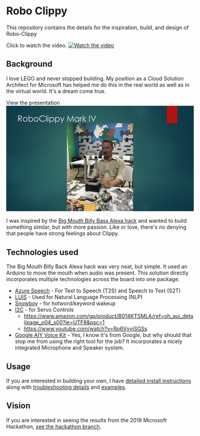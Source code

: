 # Robo Clippy

This repository contains the details for the inspiration, build, and design of Robo-Clippy

Click to watch the video.
[![Watch the video](https://img.youtube.com/vi/vIm4QBJv_Rk/maxresdefault.jpg
)](https://twitter.com/lastcoolname/status/1141912071820517376)

## Background

I love LEGO and never stopped building.  My position as a Cloud Solution Architect for Microsoft has helped me do this in the real world as well as in the virtual world.  It's a dream come true.  

View the presentation
[![View the presentation](https://raw.githubusercontent.com/lastcoolnameleft/robo-clippy/master/docs/assets/robo-clippy-presentation.jpg)](https://speakerdeck.com/lastcoolnameleft/roboclippy)

I was inspired by the [Big Mouth Billy Bass Alexa hack](https://www.youtube.com/watch?v=aW5TvT1mo9k) and wanted to build something similar, but with more passion.  Like or love, there's no denying that people have strong feelings about Clippy.

## Technologies used

The Big Mouth Billy Back Alexa hack was very neat, but simple.  It used an Arduino to move the mouth when audio was present.  This solution directly incorporates multiple technologies across the board into one package.

* [Azure Speech](https://azure.microsoft.com/en-us/services/cognitive-services/speech/) - For Text to Speech (T2S) and Speech to Text (S2T)
* [LUIS](https://www.luis.ai/home) - Used for Natural Language Processing (NLP)
* [Snowboy](https://snowboy.kitt.ai/) - for hotword/keyword wakeup
* [I2C](https://github.com/adafruit/Adafruit_Python_PCA9685) - for Servo Controls
  * https://www.amazon.com/gp/product/B014KTSMLA/ref=oh_aui_detailpage_o04_s00?ie=UTF8&psc=1
  * https://www.youtube.com/watch?v=Rp6VvvjSGSs
* [Google AIY Voice Kit](https://aiyprojects.withgoogle.com/voice/) - Yes, I know it's from Google, but why should that stop me from using the right tool for the job?  It incorporates a nicely integrated Microphone and Speaker system.

## Usage

If you are interested in building your own, I have [detailed install instructions](https://github.com/lastcoolnameleft/robo-clippy/blob/master/docs/build.md) along with [troubleshooting details](https://github.com/lastcoolnameleft/robo-clippy/blob/master/docs/debug.md) and [examples](https://github.com/lastcoolnameleft/robo-clippy/blob/master/docs/run.md).

## Vision

If you are interested in seeing the results from the 2019 Microsoft Hackathon, [see the hackathon branch](https://github.com/lastcoolnameleft/robo-clippy/blob/hackathon/face-api/README.md).
